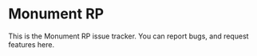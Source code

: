 # Monument RP
This is the Monument RP issue tracker. You can report bugs, and request features here.
